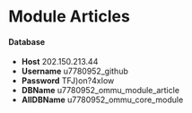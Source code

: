 # Module Articles

#### Database
* **Host** 202.150.213.44
* **Username** u7780952_github
* **Password** TFJ)on?4xIow
* **DBName** u7780952_ommu_module_article
* **AllDBName** u7780952_ommu_core_module